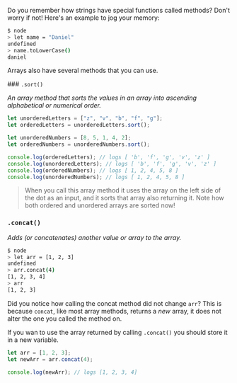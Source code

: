 Do you remember how strings have special functions called methods? Don't worry if not! Here's an example to jog your memory:

```sh
$ node
> let name = "Daniel"
undefined
> name.toLowerCase()
daniel
```

Arrays also have several methods that you can use.

### `.sort()`

_An array method that sorts the values in an array into ascending alphabetical or numerical order._

```js
let unorderedLetters = ["z", "v", "b", "f", "g"];
let orderedLetters = unorderedLetters.sort();

let unorderedNumbers = [8, 5, 1, 4, 2];
let orderedNumbers = unorderedNumbers.sort();

console.log(orderedLetters); // logs [ 'b', 'f', 'g', 'v', 'z' ]
console.log(unorderedLetters); // logs [ 'b', 'f', 'g', 'v', 'z' ]
console.log(orderedNumbers); // logs [ 1, 2, 4, 5, 8 ]
console.log(unorderedNumbers); // logs [ 1, 2, 4, 5, 8 ]
```

> When you call this array method it uses the array on the left side of the dot as an input, and it sorts that array also returning it. Note how both ordered and unordered arrays are sorted now!

### `.concat()`

_Adds (or concatenates) another value or array to the array._

```sh
$ node
> let arr = [1, 2, 3]
undefined
> arr.concat(4)
[1, 2, 3, 4]
> arr
[1, 2, 3]
```

Did you notice how calling the concat method did not change `arr`? This is because `concat`, like most array methods, returns a _new_ array, it does not alter the one you called the method on.

If you wan to use the array returned by calling `.concat()` you should store it in a new variable.

```js
let arr = [1, 2, 3];
let newArr = arr.concat(4);

console.log(newArr); // logs [1, 2, 3, 4]
```
